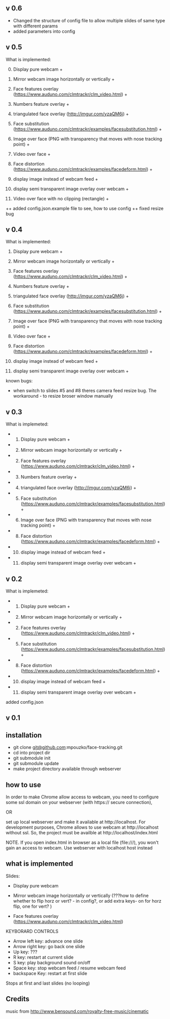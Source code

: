 v 0.6
--------------------
- Changed the structure of config file to allow multiple slides of same type with different params
- added parameters into config



v 0.5
----------
What is implemented:


0. Display pure webcam + 
1. Mirror webcam image horizontally or vertically + 
2. Face features overlay (https://www.auduno.com/clmtrackr/clm_video.html) + 
3. Numbers feature overlay +
4. triangulated face overlay (http://imgur.com/yzaQM6j)  +
5. Face substitution (https://www.auduno.com/clmtrackr/examples/facesubstitution.html) +
6. Image over face (PNG with transparency that moves with nose tracking point) +
7. Video over face + 
8. Face distortion (https://www.auduno.com/clmtrackr/examples/facedeform.html) +

10. display image instead of webcam feed +
11. display semi transparent image overlay over webcam +
12. Video over face with no clipping (rectangle) + 


++ added config.json.example file to see, how to use config
++ fixed resize bug


v 0.4
----------
What is implemented:


1. Display pure webcam + 
2. Mirror webcam image horizontally or vertically + 
2. Face features overlay (https://www.auduno.com/clmtrackr/clm_video.html) + 
3. Numbers feature overlay +
4. triangulated face overlay (http://imgur.com/yzaQM6j)  +
5. Face substitution (https://www.auduno.com/clmtrackr/examples/facesubstitution.html) +
6. Image over face (PNG with transparency that moves with nose tracking point) +
7. Video over face + 
8. Face distortion (https://www.auduno.com/clmtrackr/examples/facedeform.html) +

10. display image instead of webcam feed +
11. display semi transparent image overlay over webcam +


known bugs:
- when switch to slides #5 and #8  theres camera feed resize bug. The workaround - to resize broser window manually

v 0.3
----------
What is implemeted:

- 1. Display pure webcam + 
- 2. Mirror webcam image horizontally or vertically + 
- 2. Face features overlay (https://www.auduno.com/clmtrackr/clm_video.html) + 
- 3. Numbers feature overlay +
- 4. triangulated face overlay (http://imgur.com/yzaQM6j)  +
- 5. Face substitution (https://www.auduno.com/clmtrackr/examples/facesubstitution.html) +
- 6. Image over face (PNG with transparency that moves with nose tracking point) +

- 8. Face distortion (https://www.auduno.com/clmtrackr/examples/facedeform.html) +

- 10. display image instead of webcam feed +
- 11. display semi transparent image overlay over webcam +



v 0.2
----------

What is implemeted:

- 1. Display pure webcam + 
- 2. Mirror webcam image horizontally or vertically + 
- 2. Face features overlay (https://www.auduno.com/clmtrackr/clm_video.html) + 

- 5. Face substitution (https://www.auduno.com/clmtrackr/examples/facesubstitution.html) +

- 8. Face distortion (https://www.auduno.com/clmtrackr/examples/facedeform.html) +

- 10. display image instead of webcam feed +
- 11. display semi transparent image overlay over webcam +


added config.json 




v 0.1
-----------------

installation
-------------
- git clone git@github.com:mpouzko/face-tracking.git
- cd into project dir
- git submodule init
- git submodule update
- make project directory available through webserver


how to use 
---------------------
In order to make Chrome allow access to webcam, you need to configure some ssl domain on your webserver (with https:// secure connection), 

OR 

set up local webserver and make it available at http://localhost.
For development purposes, Chrome allows to use webcam at http://localhost without ssl. So, the project must be availble at http://localhost/index.html

NOTE. If you open index.html in browser as a local file (file:///), you won't gain an access to webcam. Use webserver with localhost host instead




what is implemented
---------------------
Slides:

- Display pure webcam

- Mirror webcam image horizontally or vertically (???how to define whether to flip horz or vert? - in config?, or add extra keys- on for horz flip, one for vert? )

- Face features overlay (https://www.auduno.com/clmtrackr/clm_video.html) 



KEYBORARD CONTROLS 

- Arrow left key: advance one slide 
- Arrow right key: go back one slide 
- Up key: ???
- R key: restart at current slide 
- S key: play background sound on/off 
- Space key: stop webcam feed / resume webcam feed 
- backspace Key: restart at first slide 

Stops at first and last slides (no looping) 







Credits
------------------

music from http://www.bensound.com/royalty-free-music/cinematic
